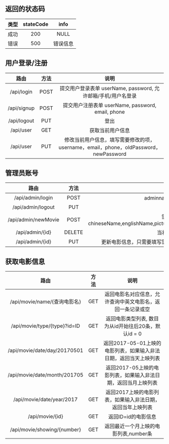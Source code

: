 ## 返回的状态码

|  类型  | stateCode | info |
| :--: | :-------: | :--: |
|  成功  |    200    | NULL |
|  错误  |    500    | 错误信息 |

## 用户登录/注册

|     路由      |  方法  |                    说明                    |
| :---------: | :--: | :--------------------------------------: |
| /api/login  | POST | 提交用户登录表单 userName, password, 允许邮箱/手机/用户名登录 |
| /api/signup | POST | 提交用户注册表单 userName, password, email, phone |
| /api/logout | PUT  |                    登出                    |
|  /api/user  | GET  |                 获取当前用户信息                 |
|  /api/user  | PUT  | 修改当前用户信息，填写需要修改的项，username，email，phone，oldPassword，newPassword |

## 管理员账号

|         路由          |   方法   |                    说明                    |
| :-----------------: | :----: | :--------------------------------------: |
|  /api/admin/login   |  POST  |          adminname, password 登录          |
|  /api/admin/logout  |  PUT   |                    登出                    |
| /api/admin/newMovie |  POST  | 需要填写的域chineseName,englishName,pictureUrl,type,length,releaseDate,introduction |
|   /api/admin/{id}   | DELETE |                当初对应id的电影                 |
|   /api/admin/{id}   |  PUT   |      更新电影信息，只需要填写需要更新的域，和创建电影的域名字相同      |


## 获取电影信息
|              路由              |  方法  |                  说明                   |
| :--------------------------: | :--: | :-----------------------------------: |
|   /api/movie/name/{查询电影名}    | GET  |     返回电影名对应信息，允许查询中英文电影名，返回一条记录或空     |
| /api/movie/type/{type}?id=ID | GET  |   返回电影类型列表, 数目为从id开始往后20条，默认id = 0    |
| /api/movie/date/day/20170501 | GET  | 返回2017-05-01上映的电影列表，如果输入非法日期，返回当天上映列表 |
| /api/movie/date/month/201705 | GET  |  返回2017-05上映的电影列表，如果输入非法日期，返回当月上映列表   |
|  /api/movie/date/year/2017   | GET  |    返回2017上映的电影列表，如果输入非法日期，返回当年上映列表    |
|       /api/movie/{id}        | GET  |             返回ID=id的电影信息              |
| /api/movie/showing/{number}  | GET  |        返回最近一个月上映的电影列表,number条         |


